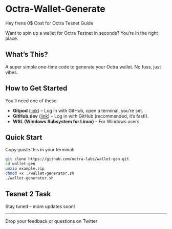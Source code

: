# Octra-Wallet-Generate

Hey frens 0$ Cost for Octra Tesnet Guide

Want to spin up a wallet for Octra Testnet in seconds? You’re in the right place.

## What’s This?
A super simple one-time code to generate your Octra wallet. No fuss, just vibes.

## How to Get Started
You’ll need one of these:
- **Gitpod** ([link](https://www.gitpod.io/)) – Log in with GitHub, open a terminal, you’re set.
- **GitHub.dev** ([link](https://github.com/codespaces)) – Log in with GitHub (recommended, it’s fast!).
- **WSL (Windows Subsystem for Linux)** – For Windows users.


## Quick Start
Copy-paste this in your terminal:

```bash
git clone https://github.com/octra-labs/wallet-gen.git
cd wallet-gen
unzip example.zip
chmod +x ./wallet-generator.sh
./wallet-generator.sh
```

## Tesnet 2 Task
Stay tuned – more updates soon!

---

Drop your feedback or questions on Twitter
